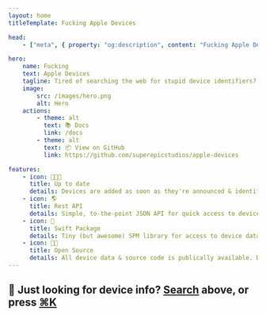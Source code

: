 ```yaml
---
layout: home
titleTemplate: Fucking Apple Devices

head:
    - ["meta", { property: "og:description", content: "Fucking Apple Devices" }]

hero:
    name: Fucking
    text: Apple Devices
    tagline: Tired of searching the web for stupid device identifiers? Join the club. 🙄
    image:
        src: /images/hero.png
        alt: Hero
    actions:
        - theme: alt
          text: 📚 Docs
          link: /docs
        - theme: alt
          text: 📦 View on GitHub
          link: https://github.com/superepicstudios/apple-devices

features:
    - icon: 👨🏻‍💻
      title: Up to date
      details: Devices are added as soon as they're announced & identifiers get extracted from Xcode.
    - icon: 🌎
      title: Rest API
      details: Simple, to-the-point JSON API for quick access to device information.
    - icon: 📱
      title: Swift Package
      details: Tiny (but awesome) SPM library for access to device data, right in your own apps.
    - icon: 🕵🏻
      title: Open Source
      details: All device data & source code is publically available. Did we fuck something up? Open a PR! 🎉
---
```


## 👀 Just looking for device info? <u>Search</u> above, or press <u>⌘K</u>
